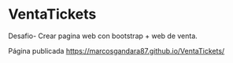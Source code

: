 # VentaTickets
Desafio- Crear pagina web con bootstrap + web de venta.

Página publicada
https://marcosgandara87.github.io/VentaTickets/
